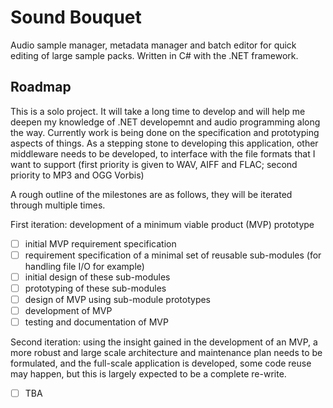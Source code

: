 # Sound Bouquet
Audio sample manager, metadata manager and batch editor for quick editing of large sample packs. Written in C# with the .NET framework. 

## Roadmap

This is a solo project. It will take a long time to develop and will help me deepen my knowledge of .NET developemnt and audio programming along the way. Currently work is being done on the specification and prototyping aspects of things. As a stepping stone to developing this application, other middleware needs to be developed, to interface with the file formats that I want to support (first priority is given to WAV, AIFF and FLAC; second priority to MP3 and OGG Vorbis)

A rough outline of the milestones are as follows, they will be iterated through multiple times.

First iteration: development of a minimum viable product (MVP) prototype
- [ ] initial MVP requirement specification
- [ ] requirement specification of a minimal set of reusable sub-modules (for handling file I/O for example)
- [ ] initial design of these sub-modules
- [ ] prototyping of these sub-modules
- [ ] design of MVP using sub-module prototypes
- [ ] development of MVP
- [ ] testing and documentation of MVP

Second iteration: using the insight gained in the development of an MVP, a more robust and large scale architecture and maintenance plan needs to be formulated, and the full-scale application is developed, some code reuse may happen, but this is largely expected to be a complete re-write.
- [ ] TBA
